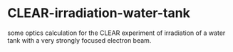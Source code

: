 # CLEAR-irradiation-water-tank

some optics calculation for the CLEAR experiment of irradiation of a water tank with a very strongly focused electron beam. 
